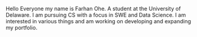Hello Everyone my name is Farhan Ohe. A student at the University of Delaware. I am pursuing CS with a focus in SWE and Data Science.
I am interested in various things and am working on developing and expanding my portfolio.

<!---
FarhanOhe03/FarhanOhe03 is a ✨ special ✨ repository because its `README.md` (this file) appears on your GitHub profile.
You can click the Preview link to take a look at your changes.
--->
